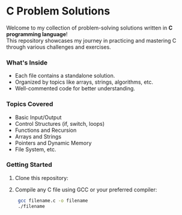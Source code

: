 # C Problem Solutions

Welcome to my collection of problem-solving solutions written in **C programming language**!  
This repository showcases my journey in practicing and mastering C through various challenges and exercises.

### What's Inside

- Each file contains a standalone solution.
- Organized by topics like arrays, strings, algorithms, etc.
- Well-commented code for better understanding.

### Topics Covered

- Basic Input/Output
- Control Structures (if, switch, loops)
- Functions and Recursion
- Arrays and Strings
- Pointers and Dynamic Memory
- File System, etc.

### Getting Started

1. Clone this repository:
2. Compile any C file using GCC or your preferred compiler:

   ```bash
    gcc filename.c -o filename
    ./filename
   ```

